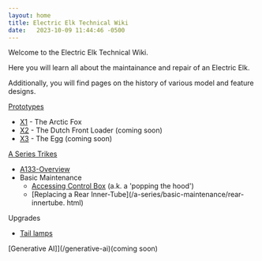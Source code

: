 ```yaml
---
layout: home
title: Electric Elk Technical Wiki
date:   2023-10-09 11:44:46 -0500
---
```


Welcome to the Electric Elk Technical Wiki. 

Here you will learn all about the maintainance and repair of an Electric Elk.

Additionally, you will find pages on the history of various model and feature designs.

[Prototypes](/prototypes)
* [X1](/prototypes/x1.html) - The Arctic Fox
* [X2](/prototypes/x2.html) - The Dutch Front Loader (coming soon)
* [X3](/prototypes/x3.html) - The Egg (coming soon)

[A Series Trikes](/a-series)
* [A133-Overview](/a-series/a133.html)
* Basic Maintenance
  * [Accessing Control Box](/a-series/basic-maintenance/control-box.html) (a.k.
    a 'popping 
  the hood')
  * [Replacing a Rear Inner-Tube](/a-series/basic-maintenance/rear-innertube.
    html)
  
Upgrades
* [Tail lamps](/a-series/upgrades/tail-lamps.html) 


[Generative AI]](/generative-ai)(coming soon)
